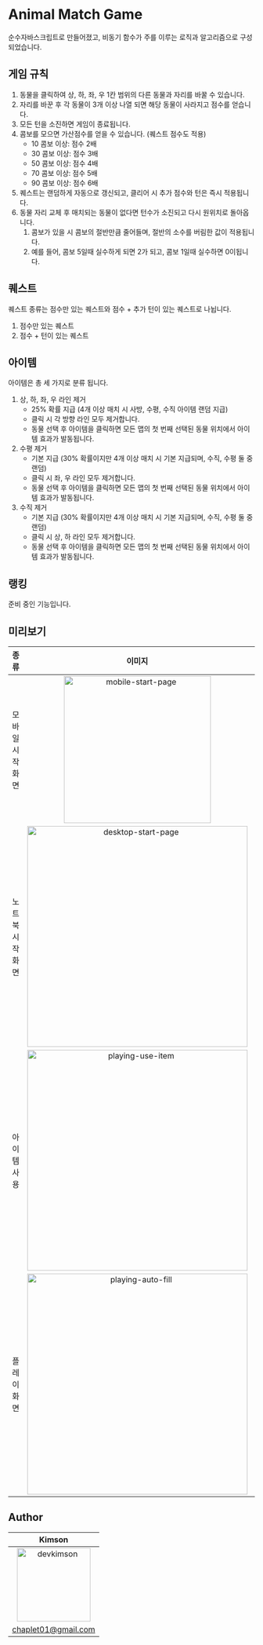 # Animal Match Game

순수자바스크립트로 만들어졌고, 비동기 함수가 주를 이루는 로직과 알고리즘으로 구성되었습니다.

## 게임 규칙

1. 동물을 클릭하여 상, 하, 좌, 우 1칸 범위의 다른 동물과 자리를 바꿀 수 있습니다.
2. 자리를 바꾼 후 각 동물이 3개 이상 나열 되면 해당 동물이 사라지고 점수를 얻습니다.
3. 모든 턴을 소진하면 게임이 종료됩니다.
4. 콤보를 모으면 가산점수를 얻을 수 있습니다. (퀘스트 점수도 적용)
   - 10 콤보 이상: 점수 2배
   - 30 콤보 이상: 점수 3배
   - 50 콤보 이상: 점수 4배
   - 70 콤보 이상: 점수 5배
   - 90 콤보 이상: 점수 6배
5. 퀘스트는 랜덤하게 자동으로 갱신되고, 클리어 시 추가 점수와 턴은 즉시 적용됩니다.
6. 동물 자리 교체 후 매치되는 동물이 없다면 턴수가 소진되고 다시 원위치로 돌아옵니다.
   1. 콤보가 있을 시 콤보의 절반만큼 줄어들며, 절반의 소수를 버림한 값이 적용됩니다.
   2. 예를 들어, 콤보 5일때 실수하게 되면 2가 되고, 콤보 1일때 실수하면 0이됩니다.

## 퀘스트

퀘스트 종류는 점수만 있는 퀘스트와 점수 + 추가 턴이 있는 퀘스트로 나뉩니다.

1. 점수만 있는 퀘스트
2. 점수 + 턴이 있는 퀘스트

## 아이템

아이템은 총 세 가지로 분류 됩니다.

1. 상, 하, 좌, 우 라인 제거
   - 25% 확률 지급 (4개 이상 매치 시 사방, 수평, 수직 아이템 랜덤 지급)
   - 클릭 시 각 방향 라인 모두 제거합니다.
   - 동물 선택 후 아이템을 클릭하면 모든 맵의 첫 번째 선택된 동물 위치에서 아이템 효과가 발동됩니다.
2. 수평 제거
   - 기본 지급 (30% 확률이지만 4개 이상 매치 시 기본 지급되며, 수직, 수평 둘 중 랜덤)
   - 클릭 시 좌, 우 라인 모두 제거합니다.
   - 동물 선택 후 아이템을 클릭하면 모든 맵의 첫 번째 선택된 동물 위치에서 아이템 효과가 발동됩니다.
3. 수직 제거
   - 기본 지급 (30% 확률이지만 4개 이상 매치 시 기본 지급되며, 수직, 수평 둘 중 랜덤)
   - 클릭 시 상, 하 라인 모두 제거합니다.
   - 동물 선택 후 아이템을 클릭하면 모든 맵의 첫 번째 선택된 동물 위치에서 아이템 효과가 발동됩니다.

## 랭킹

준비 중인 기능입니다.

## 미리보기

|      종류       |                                                                          이미지                                                                          |                설명                 |
| :-------------: | :------------------------------------------------------------------------------------------------------------------------------------------------------: | :---------------------------------: |
| 모바일 시작화면 | <img src="https://github.com/kkn1125/game-pang/assets/71887242/f63215c3-4a13-47dd-866b-84d91b4b5ce8" alt="mobile-start-page" width="300" height="auto">  |          초기 화면입니다.           |
| 노트북 시작화면 | <img src="https://github.com/kkn1125/game-pang/assets/71887242/2ee478b7-eba6-402c-b22c-57210cb41b5b" alt="desktop-start-page" width="450" height="auto"> |      노트북 사이즈 화면입니다.      |
|   아이템 사용   |  <img src="https://github.com/kkn1125/game-pang/assets/71887242/b9ff23e6-07bc-4559-844e-47d980de6ca9" alt="playing-use-item" width="450" height="auto">  | 동물 + 아이템 교차 사용 모습입니다. |
|   플레이 화면   | <img src="https://github.com/kkn1125/game-pang/assets/71887242/e51ab682-de92-495d-b6b7-d4d403ad760e" alt="playing-auto-fill" width="450" height="auto">  |  자동 채우는 기능 동작 모습입니다.  |

## Author

|                                            Kimson                                             |
| :-------------------------------------------------------------------------------------------: |
| <img src="https://avatars.githubusercontent.com/u/71887242?v=4" alt="devkimson" width="150" > |
|                       [chaplet01@gmail.com](mailto:chaplet01@gmail.com)                       |
